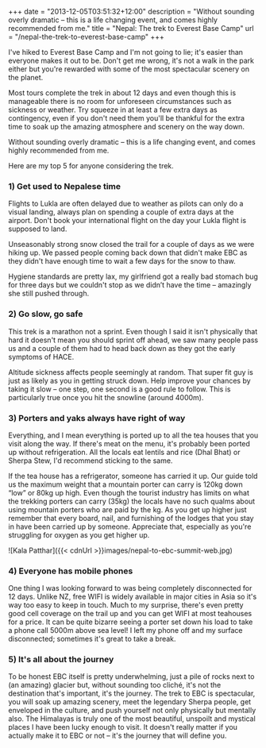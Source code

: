 +++
date = "2013-12-05T03:51:32+12:00"
description = "Without sounding overly dramatic – this is a life changing event, and comes highly recommended from me."
title = "Nepal: The trek to Everest Base Camp"
url = "/nepal-the-trek-to-everest-base-camp"
+++

I've hiked to Everest Base Camp and I'm not going to lie; it's easier than everyone makes it out to be. Don't get me wrong, it's not a walk in the park either but you're rewarded with some of the most spectacular scenery on the planet.

Most tours complete the trek in about 12 days and even though this is manageable there is no room for unforeseen circumstances such as sickness or weather. Try squeeze in at least a few extra days as contingency, even if you don't need them you'll be thankful for the extra time to soak up the amazing atmosphere and scenery on the way down.

Without sounding overly dramatic – this is a life changing event, and comes highly recommended from me. 

Here are my top 5 for anyone considering the trek.

### 1) Get used to Nepalese time

Flights to Lukla are often delayed due to weather as pilots can only do a visual landing, always plan on spending a couple of extra days at the airport. Don't book your international flight on the day your Lukla flight is supposed to land.

Unseasonably strong snow closed the trail for a couple of days as we were hiking up. We passed people coming back down that didn't make EBC as they didn't have enough time to wait a few days for the snow to thaw.

Hygiene standards are pretty lax, my girlfriend got a really bad stomach bug for three days but we couldn't stop as we didn’t have the time – amazingly she still pushed through.

### 2) Go slow, go safe

This trek is a marathon not a sprint. Even though I said it isn't physically that hard it doesn't mean you should sprint off ahead, we saw many people pass us and a couple of them had to head back down as they got the early symptoms of HACE. 

Altitude sickness affects people seemingly at random. That super fit guy is just as likely as you in getting struck down. Help improve your chances by taking it slow – one step, one second is a good rule to follow. This is particularly true once you hit the snowline (around 4000m).

### 3) Porters and yaks always have right of way

Everything, and I mean everything is ported up to all the tea houses that you visit along the way. If there's meat on the menu, it's probably been ported up without refrigeration. All the locals eat lentils and rice (Dhal Bhat) or Sherpa Stew, I'd recommend sticking to the same. 

If the tea house has a refrigerator, someone has carried it up. Our guide told us the maximum weight that a mountain porter can carry is 120kg down “low” or 80kg up high. Even though the tourist industry has limits on what the trekking porters can carry (35kg) the locals have no such qualms about using mountain porters who are paid by the kg. As you get up higher just remember that every board, nail, and furnishing of the lodges that you stay in have been carried up by someone. Appreciate that, especially as you're struggling for oxygen as you get higher up. 

![Kala Patthar]({{< cdnUrl >}}images/nepal-to-ebc-summit-web.jpg)

### 4) Everyone has mobile phones

One thing I was looking forward to was being completely disconnected for 12 days. Unlike NZ, free WIFI is widely available in major cities in Asia so it's way too easy to keep in touch. Much to my surprise, there's even pretty good cell coverage on the trail up and you can get WIFI at most teahouses for a price. It can be quite bizarre seeing a porter set down his load to take a phone call 5000m above sea level! I left my phone off and my surface disconnected; sometimes it's great to take a break.

### 5) It's all about the journey

To be honest EBC itself is pretty underwhelming, just a pile of rocks next to (an amazing) glacier but, without sounding too cliché, it's not the destination that's important, it's the journey. The trek to EBC is spectacular, you will soak up amazing scenery, meet the legendary Sherpa people, get enveloped in the culture, and push yourself not only physically but mentally also. The Himalayas is truly one of the most beautiful, unspoilt and mystical places I have been lucky enough to visit. It doesn't really matter if you actually make it to EBC or not – it's the journey that will define you.